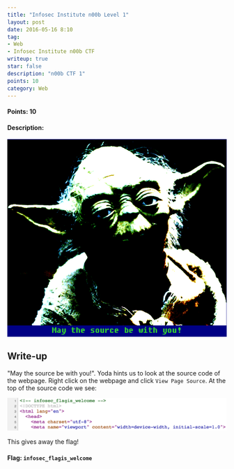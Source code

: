 ```yaml
---
title: "Infosec Institute n00b Level 1"
layout: post
date: 2016-05-16 8:10
tag:
- Web
- Infosec Institute n00b CTF
writeup: true
star: false
description: "n00b CTF 1"
points: 10
category: Web
---
```


#### Points: 10

#### Description:

![Markdowm Image][1]

[1]: /assets/images/infosecInstin00b/yoda1.png

## Write-up

"May the source be with you!". Yoda hints us to look at the source code of the webpage. Right click on the webpage and click `View Page Source`. At the top of the source code we see:

![Markdowm Image][2]

[2]: /assets/images/infosecInstin00b/source1.png

This gives away the flag!

#### Flag: `infosec_flagis_welcome`
